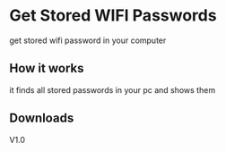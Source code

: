# Get Stored WIFI Passwords
get stored wifi password in your computer

## How it works
it finds all stored passwords in your pc and shows them

## Downloads
<p>V1.0</p>

